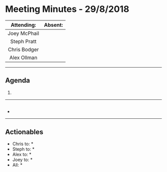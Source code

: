 # Meeting Minutes - 29/8/2018

| Attending: | Absent: |
| :---: | :---: |
| Joey McPhail | |
| Steph Pratt | |
| Chris Bodger | |
| Alex Ollman | |

---

## Agenda
1. 

---

## 
* 

---

## Actionables
* Chris to:
  * 
* Steph to:
  * 
* Alex to:
  * 
* Joey to:
  * 
* All:
  * 
